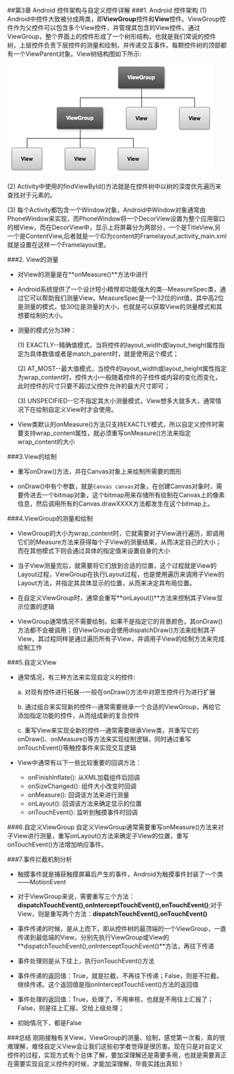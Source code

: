 ##第3章 Android 控件架构与自定义控件详解
###1. Android 控件架构
(1) Android中控件大致被分成两类，即**ViewGroup**控件和**View**控件。ViewGroup控件作为父控件可以包含多个View控件，并管理其包含的View控件。通过ViewGroup，整个界面上的控件形成了一个树形结构，也就是我们常说的控件树，上层控件负责下层控件的测量和绘制，并传递交互事件。每颗控件树的顶部都有一个ViewParent对象。View树结构图如下所示:

![View 树结构](https://raw.githubusercontent.com/ccc013/Android-Study/master/pictures/Android%20View%E6%A0%91%E7%BB%93%E6%9E%84%E5%9B%BE.png "View 树结构")

(2) Activity中使用的findViewById()方法就是在控件树中以树的深度优先遍历来查找对于元素的。

(3) 每个Activity都包含一个Window对象，Android中Window对象通常由PhoneWindow来实现，而PhoneWindow将一个DecorView设置为整个应用窗口的根View，而在DecorView中，显示上将屏幕分为两部分，一个是TitleView,另一个是ContentView,后者就是一个ID为content的Framelayout,activity_main.xml就是设置在这样一个Framelayout里。


###2. View的测量
* 对View的测量是在**onMeasure()**方法中进行

* Android系统提供了一个设计短小精悍却功能强大的类--MeasureSpec类，通过它可以帮助我们测量View。MeasureSpec是一个32位的int值，其中高2位是测量的模式，低30位是测量的大小，也就是可以获取View的测量模式和其想要绘制的大小。

* 测量的模式分为3种：

    (1) EXACTLY--精确值模式，当将控件的layout_width或layout_height属性指定为具体数值或者是match_parent时，就是使用这个模式；

    (2) AT_MOST--最大值模式，当控件的layout_width或layout_height属性指定为wrap_content时，控件大小一般随着控件的子控件或内容的变化而变化，此时控件的尺寸只要不超过父控件允许的最大尺寸即可；

    (3) UNSPECIFIED--它不指定其大小测量模式，View想多大就多大，通常情况下在绘制自定义View时才会使用。

* View类默认的onMeasure()方法只支持EXACTLY模式，所以自定义控件时需要支持wrap_content属性，就必须重写onMeasure()方法来指定wrap_content的大小

###3.View的绘制
* 重写onDraw()方法，并在Canvas对象上来绘制所需要的图形

* onDraw()中有个参数，就是`Canvas canvas`对象，在创建Canvas对象时，需要传进去一个bitmap对象，这个bitmap用来存储所有绘制在Canvas上的像素信息，然后调用所有的Canvas.drawXXXX方法都发生在这个bitmap上。

###4.ViewGroup的测量和绘制
* ViewGroup的大小为wrap_content时，它就需要对子View进行遍历，即调用它们的Measure方法来获得每个子View的测量结果，从而决定自己的大小；而在其他模式下则会通过具体的指定值来设置自身的大小
* 当子View测量完后，就需要将它们放到合适的位置，这个过程就是View的Layout过程，ViewGroup在执行Layout过程，也是使用遍历来调用子View的Layout方法，并指定其具体显示的位置，从而来决定其布局位置。
* 在自定义ViewGroup时，通常会重写**onLayout()**方法来控制其子View显示位置的逻辑

* ViewGroup通常情况不需要绘制，如果不是指定它的背景颜色，其onDraw()方法都不会被调用；但ViewGroup会使用dispatchDraw()方法来绘制其子View，其过程同样是通过遍历所有子View，并调用子View的绘制方法来完成绘制工作

###5.自定义View
* 通常情况，有三种方法来实现自定义的控件:

    a. 对现有控件进行拓展--一般在onDraw()方法中对原生控件行为进行扩展

    b. 通过组合来实现新的控件--通常需要继承一个合适的ViewGroup，再给它添加指定功能的控件，从而组成新的复合控件

    c. 重写View来实现全新的控件--通常需要继承View类，并重写它的onDraw()、onMeasure()等方法来实现绘制逻辑，同时通过重写onTouchEvent()等触控事件来实现交互逻辑

* View中通常有以下一些比较重要的回调方法：
   
   * onFinishInflate(): 从XML加载组件后回调
   * onSizeChanged(): 组件大小改变时回调
   * onMeasure(): 回调该方法来进行测量
   * onLayout(): 回调该方法来确定显示的位置
   * onTouchEvent(): 监听到触摸事件时回调

###6.自定义ViewGroup
自定义ViewGroup通常需要重写onMeasure()方法来对子View进行测量，重写onLayout()方法来确定子View的位置，重写onTouchEvent()方法增加响应事件。

###7.事件拦截机制分析
* 触摸事件就是捕获触摸屏幕后产生的事件，Android为触摸事件封装了一个类——MotionEvent

* 对于ViewGroup来说，需要重写三个方法：**dispatchTouchEvent(),onInterceptTouchEvent(),onTouchEvent()**;对于View，则是重写两个方法：**dispatchTouchEvent(),onTouchEvent()**

* 事件传递的时候，是从上而下，即从控件树的最顶端的一个ViewGroup，一直传递到最低端的View，分别先执行ViewGroup或View的**dispatchTouchEvent(),onInterceptTouchEvent()**方法，再往下传递
* 事件处理则是从下往上，执行onTouchEvent()方法

* 事件传递的返回值：True，就是拦截，不再往下传递；False，则是不拦截，继续传递。这个返回值是指onInterceptTouchEvent()方法的返回值
* 事件处理的返回值：True，处理了，不用审核，也就是不用往上汇报了；False，则是往上汇报，交给上级处理；
* 初始情况下，都是False


###总结
刚刚接触有关View，ViewGroup的测量、绘制，感觉第一次看，真的很难理解，难怪自定义View会让我们这些初学者觉得是很厉害。现在只是对自定义控件的过程，实现方式有个总体了解，要加深理解还是需要多用，也就是需要真正在需要实现自定义控件的时候，才能加深理解，毕竟实践出真知！
